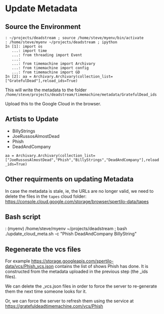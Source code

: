 # Update Metadata

## Source the Environment

```{}
: ~/projects/deadstream ; source /home/steve/myenv/bin/activate
: /home/steve/myenv ~/projects/deadstream ; ipython
In [1]: import os
   ...: import time
   ...: from threading import Event
   ...: 
   ...: from timemachine import Archivary
   ...: from timemachine import config
   ...: from timemachine import GD
In [2]: aa = Archivary.Archivary(collection_list=["GratefulDead"],reload_ids=True)
```

This will write the metadata to the folder `/home/steve/projects/deadstream/timemachine/metadata/GratefulDead_ids`

Upload this to the Google Cloud in the browser.

## Artists to Update

- BillyStrings
- JoeRussosAlmostDead
- Phish
- DeadAndCompany

`aa = Archivary.Archivary(collection_list=["JoeRussosAlmostDead","Phish","BillyStrings","DeadAndCompany"],reload_ids=True)`

## Other requirments on updating Metadata

In case the metadata is stale, ie, the URLs are no longer valid, we need to delete the files in the `tapes` cloud folder:
<https://console.cloud.google.com/storage/browser/spertilo-data/tapes>

## Bash script

: (myenv) /home/steve/myenv ~/projects/deadstream ; bash ./update_cloud_meta.sh -c "Phish DeadAndCompany BillyString"

## Regenerate the vcs files

For example <https://storage.googleapis.com/spertilo-data/vcs/Phish_vcs.json> contains the list of shows Phish has done. It is constructed from the metadata uploaded in the previous step (the _ids files).

We can delete the _vcs.json files in order to force the server to re-generate them the next time someone looks for it.

Or, we can force the server to refresh them using the service at <https://gratefuldeadtimemachine.com/vcs/Phish>
